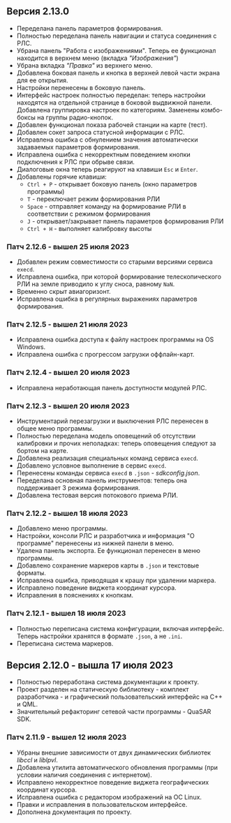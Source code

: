 ## Версия 2.13.0
  - Переделана панель параметров формирования.
  - Полностью переделана панель навигации и статуса соединения с РЛС.
  - Убрана панель "Работа с изображениями". Теперь ее функционал находится в верхнем меню (вкладка *"Изображения"*)
  - Убрана вкладка *"Правка"* из верхнего меню. 
  - Добавлена боковая панель и кнопка в верхней левой части экрана для ее открытия.
  - Настройки перенесены в боковую панель.
  - Интерфейс настроек полностью переделан: теперь настройки находятся на отдельной странице в боковой выдвижной панели. Добавлена группировка настроек по категориям. Заменены комбо-боксы на группы радио-кнопок.
  - Добавлен функционал показа рабочей станции на карте (тест).
  - Добавлен сокет запроса статусной информации с РЛС.
  - Исправлена ошибка с обнулением значения автоматически задаваемых параметров формирования.
  - Исправлена ошибка с некорректным поведением кнопки подключения к РЛС при обрыве связи.
  - Диалоговые окна теперь реагируют на клавиши `Esc` и `Enter`.
  - Добавлены горячие клавиши:
    - `Ctrl + P` - открывает боковую панель (окно параметров программы)
    - `T` - переключает режим формирования РЛИ
    - `Space` - отправляет команду на формирование РЛИ в соответствии с режимом формирования
    - `J` - открывает/закрывает панель параметров формирования РЛИ
    - `Ctrl + H` - выполняет калибровку высоты


  ### Патч 2.12.6 - вышел 25 июля 2023

  - Добавлен режим совместимости со старыми версиями сервиса `execd`.
  - Исправлена ошибка, при которой формирование телескопического РЛИ на земле приводило к углу сноса, равному `NaN`.
  - Временно скрыт авиагоризонт.
  - Исправлена ошибка в регулярных выражениях параметров формирования.

  ### Патч 2.12.5 - вышел 21 июля 2023

  - Исправлена ошибка доступа к файлу настроек программы на OS Windows.
  - Исправлена ошибка с прогрессом загрузки оффлайн-карт.

  ### Патч 2.12.4 - вышел 20 июля 2023

  - Исправлена неработающая панель доступности модулей РЛС.

  ### Патч 2.12.3 - вышел 20 июля 2023

  - Инструментарий перезагрузки и выключения РЛС перенесен в общее меню программы.
  - Полностью переделана модель оповещений об отсутствии калибровки и прочих неполадках: теперь оповещения следуют за бортом на карте.
  - Добавлена реализация специальных команд сервиса `execd`.
  - Добавлено условное выполнение в сервис `execd`.
  - Перенесены команды сервиса `execd` в `.json` - *sdkconfig.json*.
  - Переделана основная панель инструментов: теперь она поддерживает 3 режима формирования.
  - Добавлена тестовая версия потокового приема РЛИ.

  ### Патч 2.12.2 - вышел 18 июля 2023

  - Добавлено меню программы.
  - Настройки, консоли РЛС и разработчика и информация "О программе" перенесены из нижней панели в меню.
  - Удалена панель экспорта. Ее функционал перенесен в меню программы.
  - Добавлено сохранение маркеров карты в `.json` и текстовые форматы.
  - Исправлена ошибка, приводящая к крашу при удалении маркера.
  - Исправлено поведение виджета координат курсора.
  - Исправления в пояснениях к кнопкам.

  ### Патч 2.12.1 - вышел 18 июля 2023

  - Полностью переписана система конфигурации, включая интерфейс. Теперь настройки хранятся в формате `.json`, а не `.ini`.
  - Переписана система маркеров.

  ## Версия 2.12.0 - вышла 17 июля 2023

  - Полностью переработана система документации к проекту.
  - Проект разделен на статическую библиотеку - комплект разработчика - и графический пользовательский интерфейс на C++ и QML. 
  - Значительный рефакторинг сетевой части программы - QuaSAR SDK.

  ### Патч 2.11.9 - вышел 12 июля 2023

  - Убраны внешние зависимости от двух динамических библиотек *libccl* и *liblpvl*.
  - Добавлена утилита автоматического обновления программы (при условии наличия соединения с интернетом).
  - Исправлено некорректное поведение виджета географических координат курсора.
  - Исправлена ошибка с редактором изображений на ОС Linux.
  - Правки и исправления в пользовательском интерфейсе.
  - Дополнена документация по проекту.